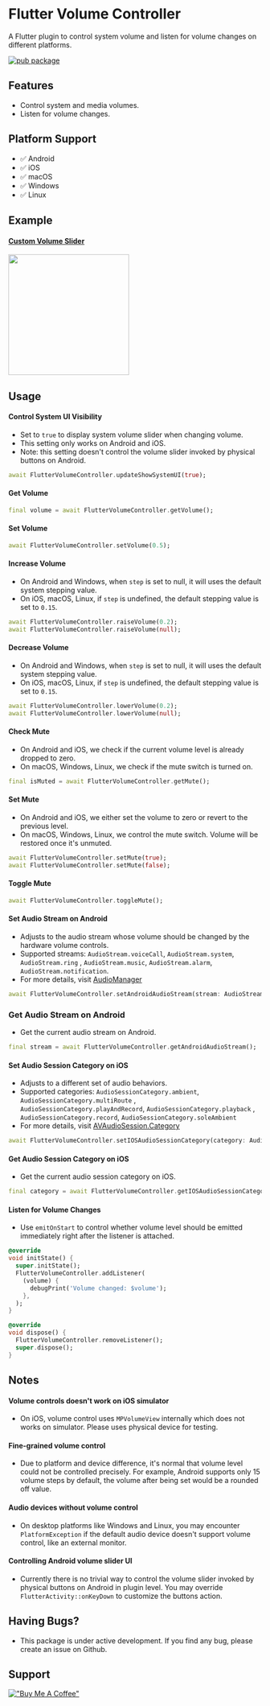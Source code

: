 # Flutter Volume Controller

A Flutter plugin to control system volume and listen for volume changes on different platforms.

[![pub package](https://img.shields.io/pub/v/flutter_volume_controller.svg)](https://pub.dev/packages/flutter_volume_controller)


## Features

- Control system and media volumes.
- Listen for volume changes.

## Platform Support

- ✅ Android
- ✅ iOS
- ✅ macOS
- ✅ Windows
- ✅ Linux

## Example

#### [Custom Volume Slider](example/lib/volume_slider_example.dart)
<img src="https://raw.githubusercontent.com/yosemiteyss/flutter_volume_controller/main/screenshot/volume-slider-example.gif" width="240" height="auto"/>

## Usage

#### Control System UI Visibility
- Set to `true` to display system volume slider when changing volume.
- This setting only works on Android and iOS.
- Note: this setting doesn't control the volume slider invoked by physical buttons on Android.
```dart
await FlutterVolumeController.updateShowSystemUI(true);
```

#### Get Volume
```dart
final volume = await FlutterVolumeController.getVolume();
```

#### Set Volume
```dart
await FlutterVolumeController.setVolume(0.5);
```

#### Increase Volume
- On Android and Windows, when `step` is set to null, it will uses the default system stepping
  value.
- On iOS, macOS, Linux, if `step` is undefined, the default stepping value is set to `0.15`.

```dart
await FlutterVolumeController.raiseVolume(0.2);
await FlutterVolumeController.raiseVolume(null);
```

#### Decrease Volume
- On Android and Windows, when `step` is set to null, it will uses the default system stepping
  value.
- On iOS, macOS, Linux, if `step` is undefined, the default stepping value is set to `0.15`.

```dart
await FlutterVolumeController.lowerVolume(0.2);
await FlutterVolumeController.lowerVolume(null);
```

#### Check Mute
- On Android and iOS, we check if the current volume level is already dropped to zero.
- On macOS, Windows, Linux, we check if the mute switch is turned on.

```dart
final isMuted = await FlutterVolumeController.getMute();
```

#### Set Mute
- On Android and iOS, we either set the volume to zero or revert to the previous level.
- On macOS, Windows, Linux, we control the mute switch. Volume will be restored once it's unmuted.

```dart
await FlutterVolumeController.setMute(true);
await FlutterVolumeController.setMute(false);
```

#### Toggle Mute

```dart
await FlutterVolumeController.toggleMute();
```

#### Set Audio Stream on Android
- Adjusts to the audio stream whose volume should be changed by the hardware volume controls.
- Supported streams: `AudioStream.voiceCall`, `AudioStream.system`, `AudioStream.ring`
  , `AudioStream.music`, `AudioStream.alarm`, `AudioStream.notification`.
- For more details,
  visit [AudioManager](https://developer.android.com/reference/android/media/AudioManager)

```dart
await FlutterVolumeController.setAndroidAudioStream(stream: AudioStream.system);
```

### Get Audio Stream on Android
- Get the current audio stream on Android.

```dart
final stream = await FlutterVolumeController.getAndroidAudioStream();
```

#### Set Audio Session Category on iOS
- Adjusts to a different set of audio behaviors.
- Supported categories: `AudioSessionCategory.ambient`, `AudioSessionCategory.multiRoute`
  , `AudioSessionCategory.playAndRecord`, `AudioSessionCategory.playback`
  , `AudioSessionCategory.record`, `AudioSessionCategory.soleAmbient`
- For more details,
  visit [AVAudioSession.Category](https://developer.apple.com/documentation/avfaudio/avaudiosession/category)

```dart
await FlutterVolumeController.setIOSAudioSessionCategory(category: AudioSessionCategory.playback);
```

#### Get Audio Session Category on iOS
- Get the current audio session category on iOS.

```dart
final category = await FlutterVolumeController.getIOSAudioSessionCategory();
```

#### Listen for Volume Changes
- Use `emitOnStart` to control whether volume level should be emitted immediately right after the
  listener is attached.

```dart
@override
void initState() {
  super.initState();
  FlutterVolumeController.addListener(
    (volume) {
      debugPrint('Volume changed: $volume');
    },
  );
}

@override
void dispose() {
  FlutterVolumeController.removeListener();
  super.dispose();
}
```

## Notes

#### Volume controls doesn't work on iOS simulator
- On iOS, volume control uses `MPVolumeView` internally which does not works on simulator. Please uses physical
device for testing.

#### Fine-grained volume control
- Due to platform and device difference, it's normal that volume level could not be controlled
  precisely.
  For example, Android supports only 15 volume steps by default, the volume after being set would be
  a rounded off value.

#### Audio devices without volume control
- On desktop platforms like Windows and Linux, you may encounter `PlatformException` if the default 
  audio device doesn't support volume control, like an external monitor.

#### Controlling Android volume slider UI
- Currently there is no trivial way to control the volume slider invoked by physical buttons on
  Android in plugin level. You may override `FlutterActivity::onKeyDown` to customize the buttons action.

## Having Bugs?
- This package is under active development. If you find any bug, please create an issue on Github.

## Support
[!["Buy Me A Coffee"](https://www.buymeacoffee.com/assets/img/guidelines/download-assets-sm-1.svg)](https://buymeacoffee.com/yosemiteyss)